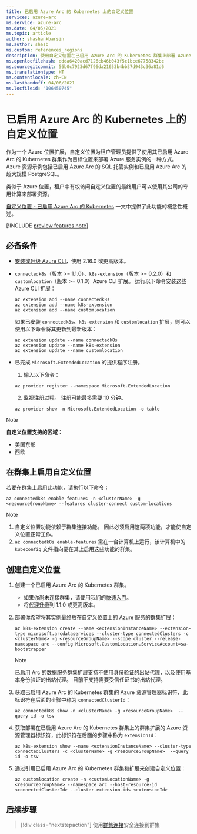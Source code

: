 ```yaml
---
title: 已启用 Azure Arc 的 Kubernetes 上的自定义位置
services: azure-arc
ms.service: azure-arc
ms.date: 04/05/2021
ms.topic: article
author: shashankbarsin
ms.author: shasb
ms.custom: references_regions
description: 使用自定义位置在已启用 Azure Arc 的 Kubernetes 群集上部署 Azure PaaS 服务
ms.openlocfilehash: ddda6420acd7126cb46b043f5c1bce67758342bc
ms.sourcegitcommit: 56b0c7923d67f96da21653b4bb37d943c36a81d6
ms.translationtype: HT
ms.contentlocale: zh-CN
ms.lasthandoff: 04/06/2021
ms.locfileid: "106450745"
---
```

# <a name="custom-locations-on-azure-arc-enabled-kubernetes"></a>已启用 Azure Arc 的 Kubernetes 上的自定义位置

作为一个 Azure 位置扩展，自定义位置为租户管理员提供了使用其已启用 Azure Arc 的 Kubernetes 群集作为目标位置来部署 Azure 服务实例的一种方式。 Azure 资源示例包括已启用 Azure Arc 的 SQL 托管实例和已启用 Azure Arc 的超大规模 PostgreSQL。

类似于 Azure 位置，租户中有权访问自定义位置的最终用户可以使用其公司的专用计算来部署资源。

[自定义位置 - 已启用 Azure Arc 的 Kubernetes](conceptual-custom-locations.md) 一文中提供了此功能的概念性概述。

[!INCLUDE [preview features note](./includes/preview/preview-callout.md)]

## <a name="prerequisites"></a>必备条件

- [安装或升级 Azure CLI](https://docs.microsoft.com/cli/azure/install-azure-cli)，使用 2.16.0 或更高版本。

- `connectedk8s`（版本 >= 1.1.0）、`k8s-extension`（版本 >= 0.2.0）和 `customlocation`（版本 >= 0.1.0）Azure CLI 扩展。 运行以下命令安装这些 Azure CLI 扩展：
  
    ```azurecli
    az extension add --name connectedk8s
    az extension add --name k8s-extension
    az extension add --name customlocation
    ```
    
    如果已安装 `connectedk8s`、`k8s-extension` 和 `customlocation` 扩展，则可以使用以下命令将其更新到最新版本：

    ```azurecli
    az extension update --name connectedk8s
    az extension update --name k8s-extension
    az extension update --name customlocation
    ```

- 已完成 `Microsoft.ExtendedLocation` 的提供程序注册。
    1. 输入以下命令：
    
    ```azurecli
    az provider register --namespace Microsoft.ExtendedLocation
    ```

    2. 监视注册过程。 注册可能最多需要 10 分钟。
    
    ```azurecli
    az provider show -n Microsoft.ExtendedLocation -o table
    ```

>[!NOTE]
>**自定义位置支持的区域：**
>* 美国东部
>* 西欧

## <a name="enable-custom-locations-on-cluster"></a>在群集上启用自定义位置

若要在群集上启用此功能，请执行以下命令：

```console
az connectedk8s enable-features -n <clusterName> -g <resourceGroupName> --features cluster-connect custom-locations
```

> [!NOTE]
> 1. 自定义位置功能依赖于群集连接功能。 因此必须启用这两项功能，才能使自定义位置正常工作。
> 2. `az connectedk8s enable-features` 需在一台计算机上运行，该计算机中的 `kubeconfig` 文件指向要在其上启用这些功能的群集。

## <a name="create-custom-location"></a>创建自定义位置

1. 创建一个已启用 Azure Arc 的 Kubernetes 群集。
    - 如果你尚未连接群集，请使用我们的[快速入门](quickstart-connect-cluster.md)。
    - 将[代理升级](agent-upgrade.md#manually-upgrade-agents)到 1.1.0 或更高版本。

1. 部署你希望将其实例最终放在自定义位置上的 Azure 服务的群集扩展：

    ```azurecli
    az k8s-extension create --name <extensionInstanceName> --extension-type microsoft.arcdataservices --cluster-type connectedClusters -c <clusterName> -g <resourceGroupName> --scope cluster --release-namespace arc --config Microsoft.CustomLocation.ServiceAccount=sa-bootstrapper
    ```

    > [!NOTE]
    > 已启用 Arc 的数据服务群集扩展支持不使用身份验证的出站代理，以及使用基本身份验证的出站代理。 目前不支持需要受信任证书的出站代理。

1. 获取已启用 Azure Arc 的 Kubernetes 群集的 Azure 资源管理器标识符，此标识符在后面的步骤中称为 `connectedClusterId`：

    ```azurecli
    az connectedk8s show -n <clusterName> -g <resourceGroupName>  --query id -o tsv
    ```

1. 获取部署在已启用 Azure Arc 的 Kubernetes 群集上的群集扩展的 Azure 资源管理器标识符，此标识符在后面的步骤中称为 `extensionId`：

    ```azurecli
    az k8s-extension show --name <extensionInstanceName> --cluster-type connectedClusters -c <clusterName> -g <resourceGroupName>  --query id -o tsv
    ```

1. 通过引用已启用 Azure Arc 的 Kubernetes 群集和扩展来创建自定义位置：

    ```azurecli
    az customlocation create -n <customLocationName> -g <resourceGroupName> --namespace arc --host-resource-id <connectedClusterId> --cluster-extension-ids <extensionId>
    ```

## <a name="next-steps"></a>后续步骤

> [!div class="nextstepaction"]
> 使用[群集连接](cluster-connect.md)安全连接到群集